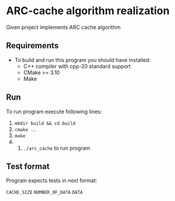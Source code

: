# ARC-cache algorithm realization

Given project implements ARC cache algorithm

## Requirements
- To build and run this program you should have installed:
    - C++ compiler with cpp-20 standard support
    - CMake >= 3.10
    - Make


## Run
To run program execute following lines:

1. `mkdir build && cd build`
2. `cmake ..`
3. `make`
4. 
    1. `./arc_cache` to run program

## Test format
Program expects tests in next format:

`CACHE_SIZE` `NUMBER_OF_DATA` `DATA`
